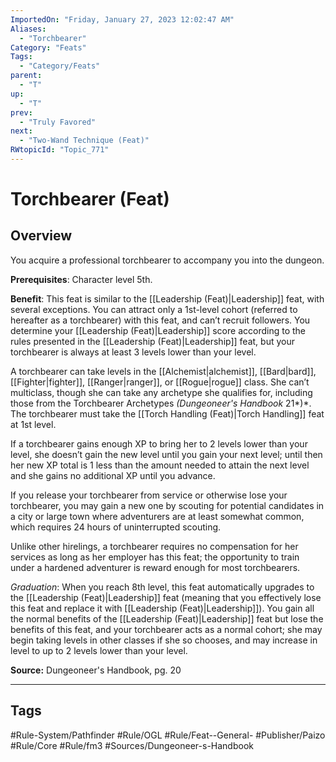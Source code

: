```yaml
---
ImportedOn: "Friday, January 27, 2023 12:02:47 AM"
Aliases:
  - "Torchbearer"
Category: "Feats"
Tags:
  - "Category/Feats"
parent:
  - "T"
up:
  - "T"
prev:
  - "Truly Favored"
next:
  - "Two-Wand Technique (Feat)"
RWtopicId: "Topic_771"
---
```

# Torchbearer (Feat)
## Overview
You acquire a professional torchbearer to accompany you into the dungeon.

**Prerequisites**: Character level 5th.

**Benefit**: This feat is similar to the [[Leadership (Feat)|Leadership]] feat, with several exceptions. You can attract only a 1st-level cohort (referred to hereafter as a torchbearer) with this feat, and can’t recruit followers. You determine your [[Leadership (Feat)|Leadership]] score according to the rules presented in the [[Leadership (Feat)|Leadership]] feat, but your torchbearer is always at least 3 levels lower than your level.

A torchbearer can take levels in the [[Alchemist|alchemist]], [[Bard|bard]], [[Fighter|fighter]], [[Ranger|ranger]], or [[Rogue|rogue]] class. She can’t multiclass, though she can take any archetype she qualifies for, including those from the Torchbearer Archetypes *(Dungeoneer's Handbook* 21*)*. The torchbearer must take the [[Torch Handling (Feat)|Torch Handling]] feat at 1st level.

If a torchbearer gains enough XP to bring her to 2 levels lower than your level, she doesn’t gain the new level until you gain your next level; until then her new XP total is 1 less than the amount needed to attain the next level and she gains no additional XP until you advance.

If you release your torchbearer from service or otherwise lose your torchbearer, you may gain a new one by scouting for potential candidates in a city or large town where adventurers are at least somewhat common, which requires 24 hours of uninterrupted scouting.

Unlike other hirelings, a torchbearer requires no compensation for her services as long as her employer has this feat; the opportunity to train under a hardened adventurer is reward enough for most torchbearers.

*Graduation*: When you reach 8th level, this feat automatically upgrades to the [[Leadership (Feat)|Leadership]] feat (meaning that you effectively lose this feat and replace it with [[Leadership (Feat)|Leadership]]). You gain all the normal benefits of the [[Leadership (Feat)|Leadership]] feat but lose the benefits of this feat, and your torchbearer acts as a normal cohort; she may begin taking levels in other classes if she so chooses, and may increase in level to up to 2 levels lower than your level.

**Source:** Dungeoneer's Handbook, pg. 20


---
## Tags
#Rule-System/Pathfinder #Rule/OGL #Rule/Feat--General- #Publisher/Paizo #Rule/Core #Rule/fm3 #Sources/Dungeoneer-s-Handbook

